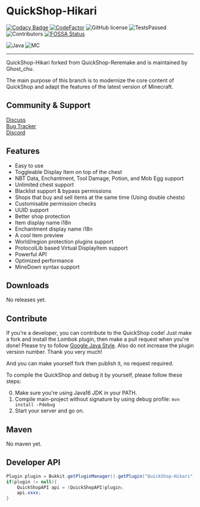 # QuickShop-Hikari

[![Codacy Badge](https://app.codacy.com/project/badge/Grade/a04ef7174d9f4e65b60ae28b09222809)](https://www.codacy.com/gh/Ghost-chu/QuickShop-Hikari/dashboard?utm_source=github.com&amp;utm_medium=referral&amp;utm_content=Ghost-chu/QuickShop-Hikari&amp;utm_campaign=Badge_Grade)
[![CodeFactor](https://www.codefactor.io/repository/github/ghost-chu/quickshop-hikari/badge)](https://www.codefactor.io/repository/github/ghost-chu/quickshop-hikari)
![GitHub license](https://img.shields.io/github/license/Ghost-chu/QuickShop-Hikari.svg)
![TestsPassed](https://img.shields.io/jenkins/tests?compact_message&jobUrl=https://ci.codemc.io/job/Ghost-chu/job/QuickShop-Hikari)
![Contributors](https://img.shields.io/github/contributors/Ghost-chu/QuickShop-Hikari)
[![FOSSA Status](https://app.fossa.com/api/projects/git%2Bgithub.com%2FGhost-chu%2FQuickShop-Hikari.svg?type=shield)](https://app.fossa.com/projects/git%2Bgithub.com%2FGhost-chu%2FQuickShop-Hikari?ref=badge_shield)

![Java](https://img.shields.io/badge/java-version%2016%2B%20(currently%20is%2016--17)-orange)
![MC](https://img.shields.io/badge/minecraft-java%20edition%201.16%2B-blueviolet)

[//]: # (![Ver]&#40;https://img.shields.io/spiget/version/62575?label=version&#41;)

[//]: # (![Downloads]&#40;https://img.shields.io/spiget/downloads/62575?label=downloads&#41;)

[//]: # (![Rating]&#40;https://img.shields.io/spiget/rating/62575?label=rating&#41;)

---
QuickShop-Hikari forked from QuickShop-Reremake and is maintained by Ghost_chu.  

The main purpose of this branch is to modernize the core content of QuickShop and adapt the features of the latest version of Minecraft.


## Community & Support

[Discuss](https://github.com/Ghost-chu/QuickShop-Hikari/discussions)  
[Bug Tracker](https://github.com/Ghost-chu/QuickShop-Hikari/issues)  
[Discord](https://discord.gg/Bu3dVtmsD3)
## Features

- Easy to use
- Toggleable Display Item on top of the chest
- NBT Data, Enchantment, Tool Damage, Potion, and Mob Egg support
- Unlimited chest support
- Blacklist support & bypass permissions
- Shops that buy and sell items at the same time (Using double chests)
- Customisable permission checks
- UUID support
- Better shop protection
- Item display name i18n
- Enchantment display name i18n
- A cool item preview
- World/region protection plugins support
- ProtocolLib based Virtual DisplayItem support
- Powerful API
- Optimized performance
- MineDown syntax support

## Downloads

No releases yet.

## Contribute

If you're a developer, you can contribute to the QuickShop code! Just make a fork and install the Lombok plugin,
then make a pull request when you're done! Please try to
follow [Google Java Style](https://google.github.io/styleguide/javaguide.html). Also do not increase the plugin version
number. Thank you very much!

And you can make yourself fork then publish it, no request required.

To compile the QuickShop and debug it by yourself, please follow these steps:

0. Make sure you're using Java16 JDK in your PATH.
1. Compile main-project without signature by using debug profile: `mvn install -Pdebug`
2. Start your server and go on.

## Maven


No maven yet.

[//]: # (```XML)

[//]: # ()
[//]: # (<repository>)

[//]: # (    <id>quickshop-repo</id>)

[//]: # (    <url>https://repo.codemc.io/repository/maven-public/</url>)

[//]: # (</repository>)

[//]: # ()
[//]: # (<dependency>)

[//]: # (<groupId>org.maxgamer</groupId>)

[//]: # (<artifactId>QuickShop</artifactId>)

[//]: # (<version>{VERSION}</version>)

[//]: # (<scope>provided</scope>)

[//]: # (</dependency>)

[//]: # (```)

[//]: # (## Bstats)

[//]: # ()
[//]: # ([![BigImage]&#40;https://bstats.org/signatures/bukkit/QuickShop-Reremake.svg&#41;]&#40;https://bstats.org/plugin/bukkit/QuickShop-Reremake/3320&#41;)

[//]: # ()
[//]: # (## License)

[//]: # ()
[//]: # ([![FOSSA Status]&#40;https://app.fossa.com/api/projects/git%2Bgithub.com%2FPotatoCraft-Studio%2FQuickShop-Reremake.svg?type=large&#41;]&#40;https://app.fossa.com/projects/git%2Bgithub.com%2FPotatoCraft-Studio%2FQuickShop-Reremake?ref=badge_large&#41;)

## Developer API

```java
Plugin plugin = Bukkit.getPluginManager().getPlugin("QuickShop-Hikari");
if(plugin != null){
    QuickShopAPI api = (QuickShopAPI)plugin;
    api.xxxx;
}
```
